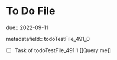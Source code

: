 # To Do File

due:: 2022-09-11

metadatafield:: todoTestFile_491_0

- [ ] Task of todoTestFile_491 1 [[Query me]]
